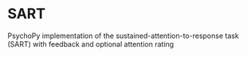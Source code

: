 # SART
PsychoPy implementation of the sustained-attention-to-response task (SART) with feedback and optional attention rating
